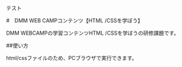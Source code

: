 テスト

#　DMM WEB CAMPコンテンツ【HTML /CSSを学ぼう】

DMM WEBCAMPの学習コンテンツHTML /CSSを学ぼうの研修課題です。

##使い方

html/cssファイルのため、PCブラウザで実行できます。

<!---
InuzukaTomohiro/InuzukaTomohiro is a ✨ special ✨ repository because its `README.md` (this file) appears on your GitHub profile.
You can click the Preview link to take a look at your changes.
--->
